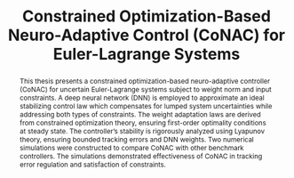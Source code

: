---
type: "Master's Thesis"
layout: publication
group: publications
title: "Constrained Optimization-Based Neuro-Adaptive Control (CoNAC) for Euler-Lagrange Systems"
krtitle: "오일러-라그랑주시스템을위한제약최적화기반 신경망 적응제어"
authors: "<u>Myeongseok Ryu</u>, <u>Kyunghwan Choi</u>&#42;"
pub: # Publication information
  - name: Gwangju Institute of Science and Technology (GIST) Library
    doi: 
    pdf: "/static/dissertations/2025-msRyu-Master.pdf"
    year: "2025"
    state: "published"
pub_date: "2025-03-01" # abstract; emphasize the important part using **bold** or *italic* of markdown syntax
image: "/static/dissertations/2025-msRyu-Master.png"
abstract: "
  This thesis presents a constrained optimization-based neuro-adaptive controller (CoNAC) for uncertain Euler-Lagrange systems subject to weight norm and input constraints. A deep neural network (DNN) is employed to approximate an ideal stabilizing control law which compensates for lumped system uncertainties while addressing both types of constraints. The weight adaptation laws are derived from constrained optimization theory, ensuring first-order optimality conditions at steady state. The controller’s stability is rigorously analyzed using Lyapunov theory, ensuring bounded tracking errors and DNN weights. Two numerical simulations were constructed to compare CoNAC with other benchmark controllers. The simulations demonstrated effectiveness of CoNAC in tracking error regulation and satisfaction of constraints.
"
# links: # additional links;
#   - name: 
#     url: 
---